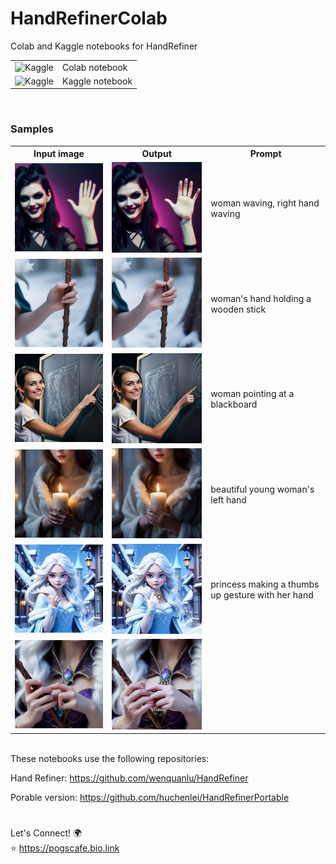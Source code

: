 # HandRefinerColab
Colab and Kaggle notebooks for HandRefiner

<table>
  <tr>
    <td><a href="https://colab.research.google.com/drive/1j40Y-FyRcJNasLs_8xNuzX_9-EDB2KrY" target="_blank"><img align="left" alt="Kaggle" title="Open in Colab" src="https://colab.research.google.com/assets/colab-badge.svg" /></a> 
  </td>
    <td>Colab notebook</td>
  </tr>
  <tr>
    <td><a href="https://www.kaggle.com/pogscafe/handrefiner-kaggle/" target="_blank"><img align="left" alt="Kaggle" title="Open in Kaggle" src="https://kaggle.com/static/images/open-in-kaggle.svg" /></a></td>
    <td>Kaggle notebook</td>
  </tr>
</table>
<br/>

<h3>Samples</h3>

<table>
  <tr>
    <th>
      Input image
    </th>
    <th>
      Output
    </th>
    <th>
      Prompt
    </th>
  </tr>
  <tr>
    <td align="center">
      <img src="sample/input/waving.jpg" alt="waving-input" width="300px" />
    </td>
    <td align="center">
      <img src="sample/output/s_waving_0.jpg" alt="waving-output" width="300px" />
    </td>
    <td>
      woman waving, right hand waving
    </td>
  </tr>
  <tr>
    <td align="center">
      <img src="sample/input/hand_holding_stick.jpg" alt="holding-stick-input" width="300px" />
    </td>
    <td align="center">
      <img src="sample/output/s_hand_holding_stick_0.jpg" alt="holding-stick-output" width="300px" />
    </td>
    <td>
      woman's hand holding a wooden stick
    </td>
  </tr>
  <tr>
    <td align="center">
      <img src="sample/input/blackboard.jpg" alt="blackboard-input" width="300px" />
    </td>
    <td align="center">
      <img src="sample/output/s_blackboard_0.jpg" alt="blackboard-output" width="300px" />
    </td>
    <td>
      woman pointing at a blackboard
    </td>
  </tr>
  <tr>
    <td align="center">
      <img src="sample/input/candle.jpg" alt="candle-input" width="300px" />
    </td>
    <td align="center">
      <img src="sample/output/candle_0.jpg" alt="candle-output" width="300px" />
    </td>
    <td>
      beautiful young woman's left hand
    </td>
  </tr>
  <tr>
    <td align="center">
      <img src="sample/input/ice_princess.jpg" alt="princess-input" width="300px" />
    </td>
    <td align="center">
    <img src="sample/output/s_ice_princess_0.jpg" alt="princess-output" width="300px" />
    </td>
    <td>
      princess making a thumbs up gesture with her hand
    </td>
  </tr>
  <tr>
    <td align="center">
      <img src="sample/input/magic_wand.jpg" alt="wand-input" width="300px" />
    </td>
    <td align="center">
      <img src="sample/output/magic_wand_0.jpg" alt="wand-output" width="300px" />
    </td>
    <td>
    </td>
  </tr>
</table>
<br/>
These notebooks use the following repositories:

Hand Refiner: https://github.com/wenquanlu/HandRefiner

Porable version: https://github.com/huchenlei/HandRefinerPortable


#  

Let's Connect! 🌍  
⭐ https://pogscafe.bio.link
